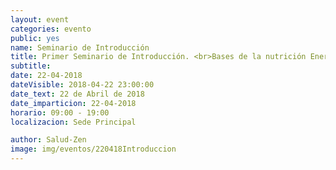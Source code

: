 ```yaml
---
layout: event
categories: evento
public: yes
name: Seminario de Introducción
title: Primer Seminario de Introducción. <br>Bases de la nutrición Energética y comida macrobiótica
subtitle:
date: 22-04-2018
dateVisible: 2018-04-22 23:00:00
date_text: 22 de Abril de 2018
date_imparticion: 22-04-2018
horario: 09:00 - 19:00
localizacion: Sede Principal

author: Salud-Zen
image: img/eventos/220418Introduccion
---
```

